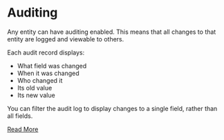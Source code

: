 # Auditing

Any entity can have auditing enabled. This means that all changes to that entity are logged and viewable to others. 

Each audit record displays:

- What field was changed
- When it was changed
- Who changed it
- Its old value
- Its new value

You can filter the audit log to display changes to a single field, rather than all fields.

[Read More](https://crmbook.powerobjects.com/basics/data-management-in-microsoft-dynamics-crm/auditing-in-microsoft-dynamics-crm/)